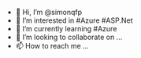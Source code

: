 - 👋 Hi, I’m @simonqfp
- 👀 I’m interested in #Azure #ASP.Net
- 🌱 I’m currently learning #Azure
- 💞️ I’m looking to collaborate on ...
- 📫 How to reach me ...

<!---
simonqfp/simonqfp is a ✨ special ✨ repository because its `README.md` (this file) appears on your GitHub profile.
You can click the Preview link to take a look at your changes.
--->
